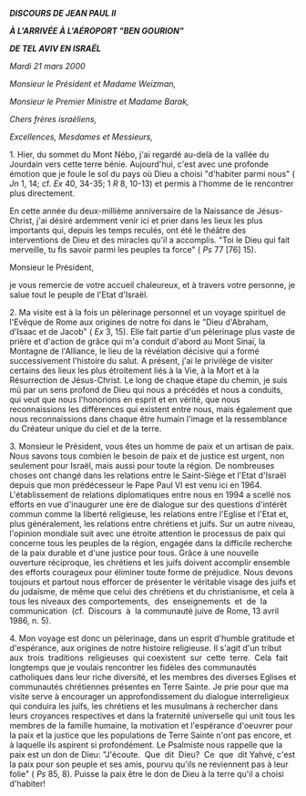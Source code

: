 ***DISCOURS DE JEAN PAUL II***

***À L'ARRIVÉE À L'AÉROPORT "BEN GOURION"***

***DE TEL AVIV EN ISRAËL***

*Mardi 21 mars 2000*

*Monsieur le Président et Madame Weizman,*

*Monsieur le Premier Ministre et Madame Barak,*

*Chers frères israéliens,*

*Excellences, Mesdames et Messieurs,*

1. Hier, du sommet du Mont Nébo, j'ai regardé au-delà de la vallée du Jourdain vers cette terre bénie. Aujourd'hui, c'est avec une profonde émotion que je foule le sol du pays où Dieu a choisi "d'habiter parmi nous" ( *Jn* 1, 14; cf. *Ex* 40, 34-35; 1 *R* 8, 10-13) et permis à l'homme de le rencontrer plus directement.

En cette année du deux-millième anniversaire de la Naissance de Jésus-Christ, j'ai désiré ardemment venir ici et prier dans les lieux les plus importants qui, depuis les temps reculés, ont été le théâtre des interventions de Dieu et des miracles qu'il a accomplis. "Toi le Dieu qui fait merveille, tu fis savoir parmi les peuples ta force" ( *Ps* 77 \[76\] 15).

Monsieur le Président,

je vous remercie de votre accueil chaleureux, et à travers votre personne, je salue tout le peuple de l'Etat d'Israël.

2. Ma visite est à la fois un pèlerinage personnel et un voyage spirituel de l'Evêque de Rome aux origines de notre foi dans le "Dieu d'Abraham, d'Isaac et de Jacob" ( *Ex* 3, 15). Elle fait partie d'un pèlerinage plus vaste de prière et d'action de grâce qui m'a conduit d'abord au Mont Sinaï, la Montagne de l'Alliance, le lieu de la révélation décisive qui a formé successivement l'histoire du salut. A présent, j'ai le privilège de visiter certains des lieux les plus étroitement liés à la Vie, à la Mort et à la Résurrection de Jésus-Christ. Le long de chaque étape du chemin, je suis mû par un sens profond de Dieu qui nous a précédés et nous a conduits, qui veut que nous l'honorions en esprit et en vérité, que nous reconnaissions les différences qui existent entre nous, mais également que nous reconnaissions dans chaque être humain l'image et la ressemblance du Créateur unique du ciel et de la terre.

3. Monsieur le Président, vous êtes un homme de paix et un artisan de paix. Nous savons tous combien le besoin de paix et de justice est urgent, non seulement pour Israël, mais aussi pour toute la région. De nombreuses choses ont changé dans les relations entre le Saint-Siège et l'Etat d'Israël depuis que mon prédécesseur le Pape Paul VI est venu ici en 1964. L'établissement de relations diplomatiques entre nous en 1994 a scellé nos efforts en vue d'inaugurer une ère de dialogue sur des questions d'intérêt commun comme la liberté religieuse, les relations entre l'Eglise et l'Etat et, plus généralement, les relations entre chrétiens et juifs. Sur un autre niveau, l'opinion mondiale suit avec une étroite attention le processus de paix qui concerne tous les peuples de la région, engagée dans la difficile recherche de la paix durable et d'une justice pour tous. Grâce à une nouvelle ouverture réciproque, les chrétiens et les juifs doivent accomplir ensemble des efforts courageux pour éliminer toute forme de préjudice. Nous devons toujours et partout nous efforcer de présenter le véritable visage des juifs et du judaïsme, de même que celui des chrétiens et du christianisme, et cela à tous les niveaux des comportements,  des  enseignements  et  de  la communication  (cf.  Discours  à  la communauté juive de Rome, 13 avril 1986, n. 5).

4. Mon voyage est donc un pèlerinage, dans un esprit d'humble gratitude et d'espérance, aux origines de notre histoire religieuse. Il s'agit d'un tribut aux  trois  traditions  religieuses  qui coexistent  sur  cette  terre.  Cela  fait longtemps que je voulais rencontrer les fidèles des communautés catholiques dans leur riche diversité, et les membres des diverses Eglises et communautés chrétiennes présentes en Terre Sainte. Je prie pour que ma visite serve à encourager un approfondissement du dialogue interreligieux qui conduira les juifs, les chrétiens et les musulmans à rechercher dans leurs croyances respectives et dans la fraternité universelle qui unit tous les membres de la famille humaine, la motivation et l'espérance d'oeuvrer pour la paix et la justice que les populations de Terre Sainte n'ont pas encore, et à laquelle ils aspirent si profondément. Le Psalmiste nous rappelle que la paix est un don de Dieu: "J'écoute.  Que  dit  Dieu?  Ce  que  dit Yahvé, c'est la paix pour son peuple et ses amis, pourvu qu'ils ne reviennent pas à leur folie" ( *Ps* 85, 8). Puisse la paix être le don de Dieu à la terre qu'il a choisi d'habiter!
